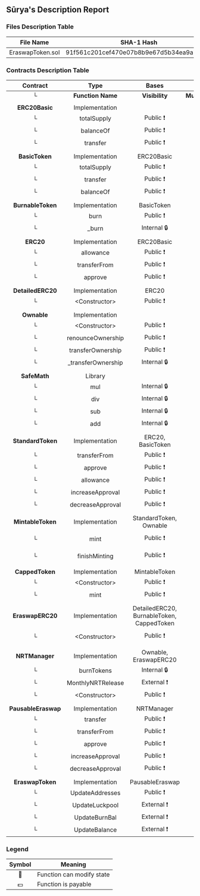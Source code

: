 ## Sūrya's Description Report

### Files Description Table


|  File Name  |  SHA-1 Hash  |
|-------------|--------------|
| EraswapToken.sol | 91f561c201cef470e07b8b9e67d5b34ea9a7611c |


### Contracts Description Table


|  Contract  |         Type        |       Bases      |                  |                 |
|:----------:|:-------------------:|:----------------:|:----------------:|:---------------:|
|     └      |  **Function Name**  |  **Visibility**  |  **Mutability**  |  **Modifiers**  |
||||||
| **ERC20Basic** | Implementation |  |||
| └ | totalSupply | Public ❗️ |   | |
| └ | balanceOf | Public ❗️ |   | |
| └ | transfer | Public ❗️ | 🛑  | |
||||||
| **BasicToken** | Implementation | ERC20Basic |||
| └ | totalSupply | Public ❗️ |   | |
| └ | transfer | Public ❗️ | 🛑  | |
| └ | balanceOf | Public ❗️ |   | |
||||||
| **BurnableToken** | Implementation | BasicToken |||
| └ | burn | Public ❗️ | 🛑  | |
| └ | _burn | Internal 🔒 | 🛑  | |
||||||
| **ERC20** | Implementation | ERC20Basic |||
| └ | allowance | Public ❗️ |   | |
| └ | transferFrom | Public ❗️ | 🛑  | |
| └ | approve | Public ❗️ | 🛑  | |
||||||
| **DetailedERC20** | Implementation | ERC20 |||
| └ | \<Constructor\> | Public ❗️ | 🛑  | |
||||||
| **Ownable** | Implementation |  |||
| └ | \<Constructor\> | Public ❗️ | 🛑  | |
| └ | renounceOwnership | Public ❗️ | 🛑  | onlyOwner |
| └ | transferOwnership | Public ❗️ | 🛑  | onlyOwner |
| └ | _transferOwnership | Internal 🔒 | 🛑  | |
||||||
| **SafeMath** | Library |  |||
| └ | mul | Internal 🔒 |   | |
| └ | div | Internal 🔒 |   | |
| └ | sub | Internal 🔒 |   | |
| └ | add | Internal 🔒 |   | |
||||||
| **StandardToken** | Implementation | ERC20, BasicToken |||
| └ | transferFrom | Public ❗️ | 🛑  | |
| └ | approve | Public ❗️ | 🛑  | |
| └ | allowance | Public ❗️ |   | |
| └ | increaseApproval | Public ❗️ | 🛑  | |
| └ | decreaseApproval | Public ❗️ | 🛑  | |
||||||
| **MintableToken** | Implementation | StandardToken, Ownable |||
| └ | mint | Public ❗️ | 🛑  | hasMintPermission canMint |
| └ | finishMinting | Public ❗️ | 🛑  | onlyOwner canMint |
||||||
| **CappedToken** | Implementation | MintableToken |||
| └ | \<Constructor\> | Public ❗️ | 🛑  | |
| └ | mint | Public ❗️ | 🛑  | |
||||||
| **EraswapERC20** | Implementation | DetailedERC20, BurnableToken, CappedToken |||
| └ | \<Constructor\> | Public ❗️ | 🛑  | DetailedERC20 CappedToken |
||||||
| **NRTManager** | Implementation | Ownable, EraswapERC20 |||
| └ | burnTokens | Internal 🔒 | 🛑  | |
| └ | MonthlyNRTRelease | External ❗️ | 🛑  | |
| └ | \<Constructor\> | Public ❗️ | 🛑  | |
||||||
| **PausableEraswap** | Implementation | NRTManager |||
| └ | transfer | Public ❗️ | 🛑  | whenNotPaused |
| └ | transferFrom | Public ❗️ | 🛑  | whenNotPaused |
| └ | approve | Public ❗️ | 🛑  | whenNotPaused |
| └ | increaseApproval | Public ❗️ | 🛑  | whenNotPaused |
| └ | decreaseApproval | Public ❗️ | 🛑  | whenNotPaused |
||||||
| **EraswapToken** | Implementation | PausableEraswap |||
| └ | UpdateAddresses | Public ❗️ | 🛑  | onlyOwner |
| └ | UpdateLuckpool | External ❗️ | 🛑  | OnlyTimeAlly |
| └ | UpdateBurnBal | External ❗️ | 🛑  | OnlyTimeAlly |
| └ | UpdateBalance | External ❗️ | 🛑  | OnlyTimeAlly |


### Legend

|  Symbol  |  Meaning  |
|:--------:|-----------|
|    🛑    | Function can modify state |
|    💵    | Function is payable |
